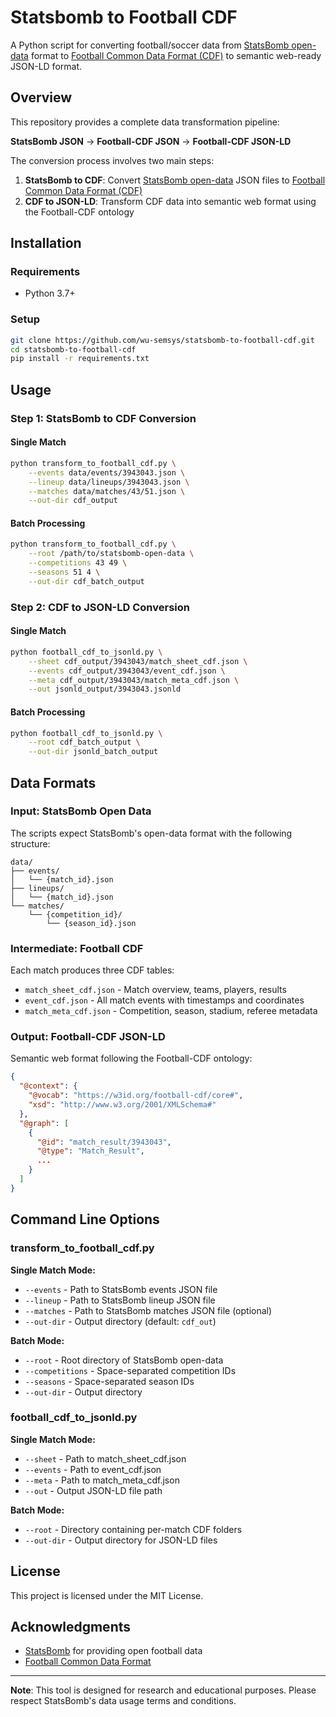 # Statsbomb to Football CDF

A Python script for converting football/soccer data from [StatsBomb open-data](https://github.com/statsbomb/open-data) format to [Football Common Data Format (CDF)](https://doi.org/10.48550/arXiv.2505.15820) to semantic web-ready JSON-LD format.

## Overview

This repository provides a complete data transformation pipeline:

**StatsBomb JSON** → **Football-CDF JSON** → **Football-CDF JSON-LD**

The conversion process involves two main steps:
1. **StatsBomb to CDF**: Convert [StatsBomb open-data](https://github.com/statsbomb/open-data) JSON files to [Football Common Data Format (CDF)](https://doi.org/10.48550/arXiv.2505.15820)
2. **CDF to JSON-LD**: Transform CDF data into semantic web format using the Football-CDF ontology

## Installation

### Requirements

- Python 3.7+

### Setup

```bash
git clone https://github.com/wu-semsys/statsbomb-to-football-cdf.git
cd statsbomb-to-football-cdf
pip install -r requirements.txt
```

## Usage

### Step 1: StatsBomb to CDF Conversion

#### Single Match
```bash
python transform_to_football_cdf.py \
    --events data/events/3943043.json \
    --lineup data/lineups/3943043.json \
    --matches data/matches/43/51.json \
    --out-dir cdf_output
```

#### Batch Processing
```bash
python transform_to_football_cdf.py \
    --root /path/to/statsbomb-open-data \
    --competitions 43 49 \
    --seasons 51 4 \
    --out-dir cdf_batch_output
```

### Step 2: CDF to JSON-LD Conversion

#### Single Match
```bash
python football_cdf_to_jsonld.py \
    --sheet cdf_output/3943043/match_sheet_cdf.json \
    --events cdf_output/3943043/event_cdf.json \
    --meta cdf_output/3943043/match_meta_cdf.json \
    --out jsonld_output/3943043.jsonld
```

#### Batch Processing
```bash
python football_cdf_to_jsonld.py \
    --root cdf_batch_output \
    --out-dir jsonld_batch_output
```

## Data Formats

### Input: StatsBomb Open Data
The scripts expect StatsBomb's open-data format with the following structure:
```
data/
├── events/
│   └── {match_id}.json
├── lineups/
│   └── {match_id}.json
└── matches/
    └── {competition_id}/
        └── {season_id}.json
```

### Intermediate: Football CDF
Each match produces three CDF tables:
- `match_sheet_cdf.json` - Match overview, teams, players, results
- `event_cdf.json` - All match events with timestamps and coordinates
- `match_meta_cdf.json` - Competition, season, stadium, referee metadata

### Output: Football-CDF JSON-LD
Semantic web format following the Football-CDF ontology:
```json
{
  "@context": {
    "@vocab": "https://w3id.org/football-cdf/core#",
    "xsd": "http://www.w3.org/2001/XMLSchema#"
  },
  "@graph": [
    {
      "@id": "match_result/3943043",
      "@type": "Match_Result",
      ...
    }
  ]
}
```

## Command Line Options

### transform_to_football_cdf.py

**Single Match Mode:**
- `--events` - Path to StatsBomb events JSON file
- `--lineup` - Path to StatsBomb lineup JSON file  
- `--matches` - Path to StatsBomb matches JSON file (optional)
- `--out-dir` - Output directory (default: `cdf_out`)

**Batch Mode:**
- `--root` - Root directory of StatsBomb open-data
- `--competitions` - Space-separated competition IDs
- `--seasons` - Space-separated season IDs  
- `--out-dir` - Output directory

### football_cdf_to_jsonld.py

**Single Match Mode:**
- `--sheet` - Path to match_sheet_cdf.json
- `--events` - Path to event_cdf.json
- `--meta` - Path to match_meta_cdf.json
- `--out` - Output JSON-LD file path

**Batch Mode:**
- `--root` - Directory containing per-match CDF folders
- `--out-dir` - Output directory for JSON-LD files

## License

This project is licensed under the MIT License.

## Acknowledgments

- [StatsBomb](https://statsbomb.com/) for providing open football data
- [Football Common Data Format](https://doi.org/10.48550/arXiv.2505.15820)


---

**Note**: This tool is designed for research and educational purposes. Please respect StatsBomb's data usage terms and conditions.
